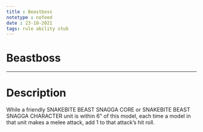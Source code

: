 ```yaml
---
title : Beastboss
notetype : nofeed
date : 23-10-2021
tags: rule ability stub
---
```


# Beastboss

---

# Description

While a friendly SNAKEBITE BEAST SNAGGA CORE or SNAKEBITE BEAST SNAGGA CHARACTER unit is within 6" of this model, each time a model in that unit makes a melee attack, add 1 to that attack’s hit roll.